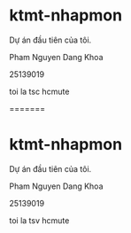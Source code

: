 
# ktmt-nhapmon

Dự án đầu tiên của tôi.

Pham Nguyen Dang Khoa

25139019

toi la tsc hcmute

=======
# ktmt-nhapmon

Dự án đầu tiên của tôi.

Pham Nguyen Dang Khoa

25139019

toi la tsv hcmute
